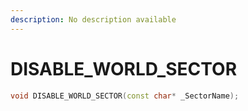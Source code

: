 ```yaml
---
description: No description available 
---
```


# DISABLE_WORLD_SECTOR

```cpp
void DISABLE_WORLD_SECTOR(const char* _SectorName);
```